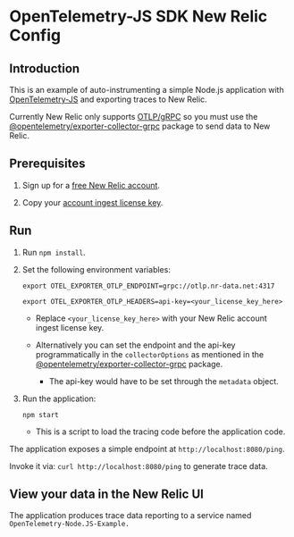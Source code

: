 # OpenTelemetry-JS SDK New Relic Config

## Introduction

This is an example of auto-instrumenting a simple Node.js application with [OpenTelemetry-JS](https://github.com/open-telemetry/opentelemetry-js#instantiate-tracing) and exporting traces to New Relic.

Currently New Relic only supports [OTLP/gRPC](https://github.com/open-telemetry/opentelemetry-specification/blob/main/specification/protocol/otlp.md#otlpgrpc) so you must use the [@opentelemetry/exporter-collector-grpc](https://www.npmjs.com/package/@opentelemetry/exporter-collector-grpc) package to send data to New Relic.

## Prerequisites

1. Sign up for a [free New Relic account](https://newrelic.com/signup).

2. Copy your [account ingest license key](https://one.newrelic.com/launcher/api-keys-ui.launcher).

## Run

1. Run `npm install`.

2. Set the following environment variables:

   ```shell
   export OTEL_EXPORTER_OTLP_ENDPOINT=grpc://otlp.nr-data.net:4317

   export OTEL_EXPORTER_OTLP_HEADERS=api-key=<your_license_key_here>
   ```
   - Replace `<your_license_key_here>` with your New Relic account ingest license key.

   - Alternatively you can set the endpoint and the api-key programmatically in the `collectorOptions` as mentioned in the [@opentelemetry/exporter-collector-grpc](https://www.npmjs.com/package/@opentelemetry/exporter-collector-grpc) package.
     - The api-key would have to be set through the `metadata` object.

3. Run the application:

   ```shell
   npm start
   ```

   - This is a script to load the tracing code before the application code.

The application exposes a simple endpoint at `http://localhost:8080/ping`.

Invoke it via: `curl http://localhost:8080/ping` to generate trace data.

## View your data in the New Relic UI

The application produces trace data reporting to a service named `OpenTelemetry-Node.JS-Example.`

